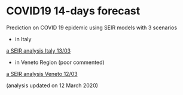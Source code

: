 # COVID19 14-days forecast
Prediction on COVID 19 epidemic using SEIR models with 3 scenarios

- in Italy

[a SEIR analysis Italy 13/03](draft_analysis_Italy.md)

- in Veneto Region (poor commented)

[a SEIR analysis Veneto 12/03](draft_analysis_Veneto.md)


(analysis updated on 12 March 2020)
